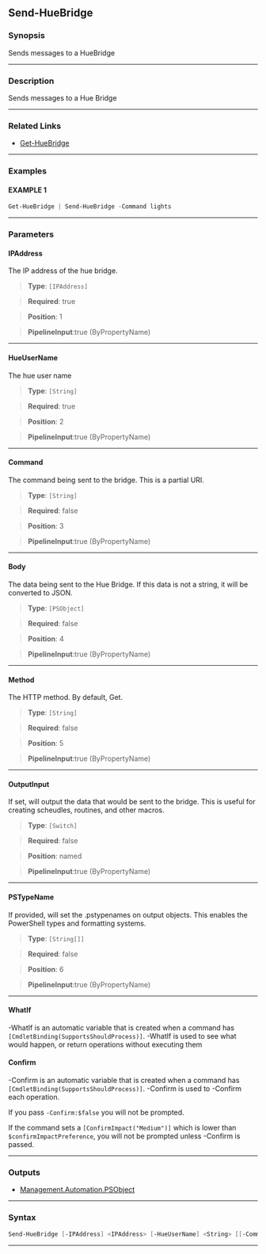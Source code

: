
Send-HueBridge
--------------
### Synopsis
Sends messages to a HueBridge

---
### Description

Sends messages to a Hue Bridge

---
### Related Links
* [Get-HueBridge](Get-HueBridge.md)



---
### Examples
#### EXAMPLE 1
```PowerShell
Get-HueBridge | Send-HueBridge -Command lights
```

---
### Parameters
#### **IPAddress**

The IP address of the hue bridge.



> **Type**: ```[IPAddress]```

> **Required**: true

> **Position**: 1

> **PipelineInput**:true (ByPropertyName)



---
#### **HueUserName**

The hue user name



> **Type**: ```[String]```

> **Required**: true

> **Position**: 2

> **PipelineInput**:true (ByPropertyName)



---
#### **Command**

The command being sent to the bridge.  This is a partial URI.



> **Type**: ```[String]```

> **Required**: false

> **Position**: 3

> **PipelineInput**:true (ByPropertyName)



---
#### **Body**

The data being sent to the Hue Bridge.
If this data is not a string, it will be converted to JSON.



> **Type**: ```[PSObject]```

> **Required**: false

> **Position**: 4

> **PipelineInput**:true (ByPropertyName)



---
#### **Method**

The HTTP method.  By default, Get.



> **Type**: ```[String]```

> **Required**: false

> **Position**: 5

> **PipelineInput**:true (ByPropertyName)



---
#### **OutputInput**

If set, will output the data that would be sent to the bridge.
This is useful for creating scheudles, routines, and other macros.



> **Type**: ```[Switch]```

> **Required**: false

> **Position**: named

> **PipelineInput**:true (ByPropertyName)



---
#### **PSTypeName**

If provided, will set the .pstypenames on output objects.
This enables the PowerShell types and formatting systems.



> **Type**: ```[String[]]```

> **Required**: false

> **Position**: 6

> **PipelineInput**:true (ByPropertyName)



---
#### **WhatIf**
-WhatIf is an automatic variable that is created when a command has ```[CmdletBinding(SupportsShouldProcess)]```.
-WhatIf is used to see what would happen, or return operations without executing them
#### **Confirm**
-Confirm is an automatic variable that is created when a command has ```[CmdletBinding(SupportsShouldProcess)]```.
-Confirm is used to -Confirm each operation.
    
If you pass ```-Confirm:$false``` you will not be prompted.
    
    
If the command sets a ```[ConfirmImpact("Medium")]``` which is lower than ```$confirmImpactPreference```, you will not be prompted unless -Confirm is passed.

---
### Outputs
* [Management.Automation.PSObject](https://learn.microsoft.com/en-us/dotnet/api/System.Management.Automation.PSObject)




---
### Syntax
```PowerShell
Send-HueBridge [-IPAddress] <IPAddress> [-HueUserName] <String> [[-Command] <String>] [[-Body] <PSObject>] [[-Method] <String>] [-OutputInput] [[-PSTypeName] <String[]>] [-WhatIf] [-Confirm] [<CommonParameters>]
```
---



